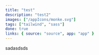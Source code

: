 ```yaml
---
title: "test"
description: "test2"
images: ["/appIcons/monke.svg"]
tags: ["tailwind", "sass"]
done: true
links: { source: "source", app: "app" }
---
```


sadasdsds
